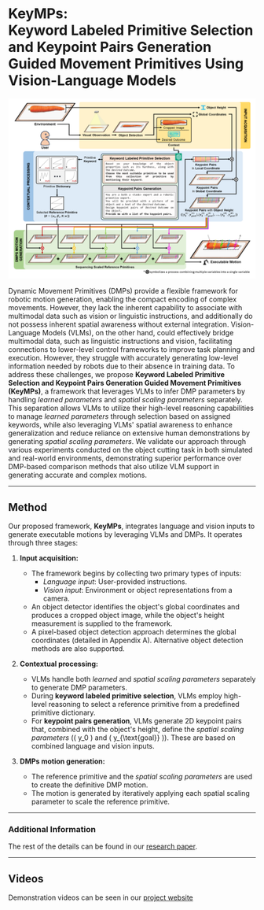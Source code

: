 # KeyMPs:<br>Keyword Labeled Primitive Selection and Keypoint Pairs Generation Guided Movement Primitives Using Vision-Language Models

![Method Overview](assets/img/method-overview.png)

Dynamic Movement Primitives (DMPs) provide a flexible framework for robotic motion generation, enabling the compact encoding of complex movements. However, they lack the inherent capability to associate with multimodal data such as vision or linguistic instructions, and additionally do not possess inherent spatial awareness without external integration.
Vision-Language Models (VLMs), on the other hand, could effectively bridge multimodal data, such as linguistic instructions and vision, facilitating connections to lower-level control frameworks to improve task planning and execution. However, they struggle with accurately generating low-level information needed by robots due to their absence in training data.
To address these challenges, we propose **Keyword Labeled Primitive Selection and Keypoint Pairs Generation Guided Movement Primitives (KeyMPs)**, a framework that leverages VLMs to infer DMP parameters by handling *learned parameters* and *spatial scaling parameters* separately. This separation allows VLMs to utilize their high-level reasoning capabilities to manage *learned parameters* through selection based on assigned keywords, while also leveraging VLMs' spatial awareness to enhance generalization and reduce reliance on extensive human demonstrations by generating *spatial scaling parameters*.
We validate our approach through various experiments conducted on the object cutting task in both simulated and real-world environments, demonstrating superior performance over DMP-based comparison methods that also utilize VLM support in generating accurate and complex motions.

---

## Method

Our proposed framework, **KeyMPs**, integrates language and vision inputs to generate executable motions by leveraging VLMs and DMPs. It operates through three stages:

1. **Input acquisition:**
   - The framework begins by collecting two primary types of inputs:
     - *Language input*: User-provided instructions.
     - *Vision input*: Environment or object representations from a camera.
   - An object detector identifies the object's global coordinates and produces a cropped object image, while the object's height measurement is supplied to the framework.
   - A pixel-based object detection approach determines the global coordinates (detailed in Appendix A). Alternative object detection methods are also supported.

2. **Contextual processing:**
   - VLMs handle both *learned* and *spatial scaling parameters* separately to generate DMP parameters.
   - During **keyword labeled primitive selection**, VLMs employ high-level reasoning to select a reference primitive from a predefined primitive dictionary.
   - For **keypoint pairs generation**, VLMs generate 2D keypoint pairs that, combined with the object's height, define the *spatial scaling parameters* (\( y_0 \) and \( y_{\text{goal}} \)). These are based on combined language and vision inputs.

3. **DMPs motion generation:**
   - The reference primitive and the *spatial scaling parameters* are used to create the definitive DMP motion.
   - The motion is generated by iteratively applying each spatial scaling parameter to scale the reference primitive.

---

### Additional Information
The rest of the details can be found in our [research paper](#).

---

## Videos
Demonstration videos can be seen in our [project website](https://KeyMPs.github.io) 

